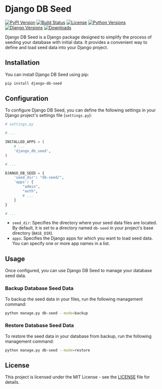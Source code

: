 # Django DB Seed

[![PyPI Version](https://img.shields.io/pypi/v/django-db-seed.svg)](https://pypi.org/project/django-db-seed/)
[![Build Status](https://travis-ci.org/AfzalSabbir/django_db_seed.svg?branch=master)](https://travis-ci.org/AfzalSabbir/django_db_seed)
[![License](https://img.shields.io/pypi/l/django-db-seed.svg)](https://github.com/AfzalSabbir/django_db_seed/blob/master/LICENSE)
[![Python Versions](https://img.shields.io/pypi/pyversions/django-db-seed.svg)](https://pypi.org/project/django-db-seed/)
[![Django Versions](https://img.shields.io/pypi/djversions/django-db-seed.svg)](https://pypi.org/project/django-db-seed/)
[![Downloads](https://img.shields.io/pypi/dm/django-db-seed.svg)](https://pypi.org/project/django-db-seed/)


Django DB Seed is a Django package designed to simplify the process of seeding your database with initial data. It provides a convenient way to define and load seed data into your Django project.

## Installation

You can install Django DB Seed using pip:

```bash
pip install django-db-seed
```

## Configuration

To configure Django DB Seed, you can define the following settings in your Django project's settings file (`settings.py`):

```python
# settings.py

# ...

INSTALLED_APPS = (
    # ...
    'django_db_seed',
)

# ...

DJANGO_DB_SEED = {
    'seed_dir': "db-seed/",
    'apps': [
        "admin",
        "auth",
        # ...
    ]
}

# ...
```

- `seed_dir`: Specifies the directory where your seed data files are located. By default, it is set to a directory named `db-seed` in your project's base directory (`BASE_DIR`).
- `apps`: Specifies the Django apps for which you want to load seed data. You can specify one or more app names in a list.

## Usage

Once configured, you can use Django DB Seed to manage your database seed data.

### Backup Database Seed Data

To backup the seed data in your files, run the following management command:

```bash
python manage.py db-seed --mode=backup
```

### Restore Database Seed Data

To restore the seed data in your database from backup, run the following management command:

```bash
python manage.py db-seed --mode=restore
```

## License

This project is licensed under the MIT License - see the [LICENSE](LICENSE.md) file for details.
